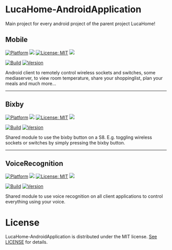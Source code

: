 # LucaHome-AndroidApplication

Main project for every android project of the parent project LucaHome!

## Mobile

[![Platform](https://img.shields.io/badge/platform-Android-blue.svg)](https://www.android.com)
<a target="_blank" href="https://android-arsenal.com/api?level=21" title="API21+"><img src="https://img.shields.io/badge/API-21+-blue.svg" /></a>
[![License: MIT](https://img.shields.io/badge/License-MIT-blue.svg)](https://opensource.org/licenses/MIT)
<a target="_blank" href="https://www.paypal.me/GuepardoApps" title="Donate using PayPal"><img src="https://img.shields.io/badge/paypal-donate-blue.svg" /></a>

[![Build](https://img.shields.io/badge/build-Failed-red.svg)](https://github.com/LucaHome/LucaHome-AndroidApplication/tree/develop/mobile)
[![Version](https://img.shields.io/badge/version-v6.0.0.180712-blue.svg)](https://github.com/LucaHome/LucaHome-AndroidApplication/tree/develop/mobile)

Android client to remotely control wireless sockets and switches, some mediaserver, to view room temperature, share your shoppinglist, plan your meals and much more...
__________

## Bixby

[![Platform](https://img.shields.io/badge/platform-Android-blue.svg)](https://www.android.com)
<a target="_blank" href="https://android-arsenal.com/api?level=21" title="API21+"><img src="https://img.shields.io/badge/API-21+-blue.svg" /></a>
[![License: MIT](https://img.shields.io/badge/License-MIT-blue.svg)](https://opensource.org/licenses/MIT)
<a target="_blank" href="https://www.paypal.me/GuepardoApps" title="Donate using PayPal"><img src="https://img.shields.io/badge/paypal-donate-blue.svg" /></a>

[![Build](https://img.shields.io/badge/build-Failed-red.svg)](https://github.com/LucaHome/LucaHome-AndroidApplication/tree/develop/bixby)
[![Version](https://img.shields.io/badge/version-v6.0.0.180712-blue.svg)](https://github.com/LucaHome/LucaHome-AndroidApplication/tree/develop/bixby)

Shared module to use the bixby button on a S8.  E.g. toggling wireless sockets or switches by simply pressing the bixby button.
__________

## VoiceRecognition

[![Platform](https://img.shields.io/badge/platform-Android-blue.svg)](https://www.android.com)
<a target="_blank" href="https://android-arsenal.com/api?level=21" title="API21+"><img src="https://img.shields.io/badge/API-21+-blue.svg" /></a>
[![License: MIT](https://img.shields.io/badge/License-MIT-blue.svg)](https://opensource.org/licenses/MIT)
<a target="_blank" href="https://www.paypal.me/GuepardoApps" title="Donate using PayPal"><img src="https://img.shields.io/badge/paypal-donate-blue.svg" /></a>

[![Build](https://img.shields.io/badge/build-Failed-red.svg)](https://github.com/LucaHome/LucaHome-AndroidApplication/tree/develop/voicerecognition)
[![Version](https://img.shields.io/badge/version-v6.0.0.180712-blue.svg)](https://github.com/LucaHome/LucaHome-AndroidApplication/tree/develop/voicerecognition)

Shared module to use voice recognition on all client applications to control everything using your voice.

# License

LucaHome-AndroidApplication is distributed under the MIT license. [See LICENSE](LICENSE.md) for details.
